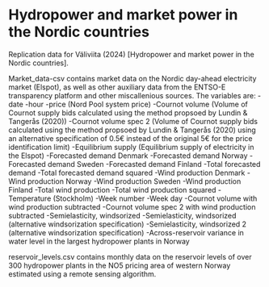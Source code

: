 # Hydropower and market power in the Nordic countries
Replication data for Väliviita (2024) [Hydropower and market power in the Nordic countries].

Market_data-csv contains market data on the Nordic day-ahead electricity market (Elspot), as well as other auxiliary data from the ENTSO-E transparency platform and other miscallenious sources. The variables are:
-date
-hour
-price (Nord Pool system price)
-Cournot volume (Volume of Cournot supply bids calculated using the method propsoed by Lundin & Tangerås (2020))
-Cournot volume spec 2 (Volume of Cournot supply bids calculated using the method propsoed by Lundin & Tangerås (2020) using an alternative specification of 0.5€ instead of the original 5€ for the price identification limit)
-Equilibrium supply (Equilibrium supply of electricity in the Elspot)
-Forecasted demand Denmark
-Forecasted demand Norway
-Forecasted demand Sweden
-Forecasted demand Finland
-Total forecasted demand
-Total forecasted demand squared
-Wind production Denmark
-Wind production Norway
-Wind production Sweden
-Wind production Finland
-Total wind production
-Total wind production squared
-Temperature (Stockholm)
-Week number
-Week day
-Cournot volume with wind production subtracted
-Cournot volume spec 2 with wind production subtracted
-Semielasticity, windsorized
-Semielasticity, windsorized (alternative windsorization specification)
-Semielasticity, windsorized 2 (alternative windsorization specification)
-Across-reservoir variance in water level in the largest hydropower plants in Norway

reservoir_levels.csv contains monthly data on the reservoir levels of over 300 hydropower plants in the NO5 pricing area of western Norway estimated using a remote sensing algorithm.
